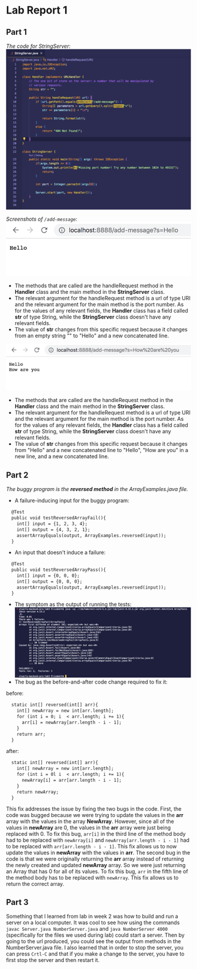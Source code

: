 # Lab Report 1

## Part 1
*The code for StringServer:*
![Image](stringServercode.png)

*Screenshots of ```/add-message```:* 
![Image](addMessage1.png)
* The methods that are called are the handleRequest method in the **Handler** class and the main method in the **StringServer** class.
* The relevant argument for the handleRequest method is a url of type URI and the relevant argument for the main method is the port number. As for the values of any relevant fields, the **Handler** class has a field called **str** of type String, while the **StringServer** class doesn't have any relevant fields.
* The value of **str** changes from this specific request because it changes from an empty string "" to "Hello" and a new concatenated line. 

![Image](addMessage2.png)
* The methods that are called are the handleRequest method in the **Handler** class and the main method in the **StringServer** class.
* The relevant argument for the handleRequest method is a url of type URI and the relevant argument for the main method is the port number. As for the values of any relevant fields, the **Handler** class has a field called **str** of type String, while the **StringServer** class doesn't have any relevant fields.
* The value of **str** changes from this specific request because it changes from "Hello" and a new concatenated line to "Hello", "How are you" in a new line, and a new concatenated line. 

## Part 2
*The buggy program is the **reversed method** in the ArrayExamples.java file.*
* A failure-inducing input for the buggy program:
```
  @Test
  public void testReversedArrayFail(){
    int[] input = {1, 2, 3, 4};
    int[] output = {4, 3, 2, 1};
    assertArrayEquals(output, ArrayExamples.reversed(input));
  }
```
* An input that doesn't induce a failure:
```
  @Test
  public void testReversedArrayPass(){
    int[] input = {0, 0, 0};
    int[] output = {0, 0, 0};
    assertArrayEquals(output, ArrayExamples.reversed(input));
  }
```
* The symptom as the output of running the tests:
![Image](lab3Symptom.png) 
* The bug as the before-and-after code change required to fix it:

before:
```
  static int[] reversed(int[] arr){
    int[] newArray = new int[arr.length];
    for (int i = 0; i  < arr.length; i += 1){
      arr[i] = newArray[arr.length - i - 1];
    }
    return arr;
  }
```
after:
```
  static int[] reversed(int[] arr){
    int[] newArray = new int[arr.length];
    for (int i = 0l i  < arr.length; i += 1){
      newArray[i] = arr[arr.length - i - 1];
    }
    return newArray;
  }
```

This fix addresses the issue by fixing the two bugs in the code. First, the code was bugged because we were trying to update the values in the **arr** array with the values in the array **NewArray**. However, since all of the values in **newArray** are 0, the values in the **arr** array were just being replaced with 0. To fix this bug, ```arr[i]``` in the third line of the method body had to be replaced with ```newArray[i]``` and ```newArray[arr.length - i - 1]``` had to be replaced with ```arr[arr.length - i - 1]```. This fix allows us to now update the values in **newArray** with the values in **arr**. The second bug in the code is that we were originally returning the **arr** array instead of returning the newly created and updated **newArray** array. So we were just returning an Array that has 0 for all of its values. To fix this bug, ```arr``` in the fifth line of the method body has to be replaced with ```newArray```. This fix allows us to return the correct array.


## Part 3
Something that I learned from lab in week 2 was how to build and run a server on a local computer. It was cool to see how using the commands ```javac Server.java NumberServer.java``` and ```java NumberServer 4000``` (specifically for the files we used during lab) could start a server. Then by going to the url produced, you could see the output from methods in the NumberServer.java file. I also learned that in order to stop the server, you can press ```Crtl-C``` and that if you make a change to the server, you have to first stop the server and then restart it.
